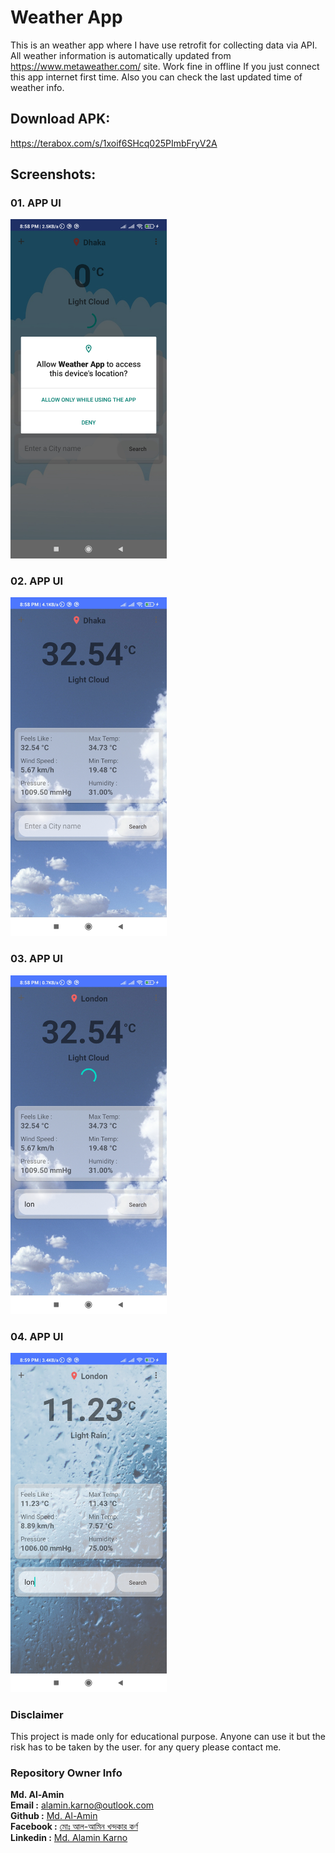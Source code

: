 # Weather App
This is an weather app where I have use retrofit for collecting data via API. All weather information is automatically updated from https://www.metaweather.com/ site. Work fine in offline If you just connect this app internet first time. Also you can check the last updated time of weather info.

## Download APK:

https://terabox.com/s/1xoif6SHcq025PImbFryV2A

## Screenshots:

### 01. APP UI

<img src="screenshots/screenshot.jpg" width="250">

### 02. APP UI

<img src="screenshots/screenshot1.jpg" width="250">

### 03. APP UI

<img src="screenshots/screenshot2.jpg" width="250">

### 04. APP UI

<img src="screenshots/screenshot3.jpg" width="250">

### Disclaimer
This project is made only for educational purpose. Anyone can use it but the risk has to be taken by the user.
for any query please contact me.

### Repository Owner Info

__Md. Al-Amin__ <br>
__Email :__ [ alamin.karno@outlook.com ](mailto:alamin.karno@outlook.com) <br>
__Github :__ [Md. Al-Amin](https://github.com/karno786)<br>
__Facebook :__ [মোঃ আল-আমিন খন্দকার কর্ণ](https://facebook.com/alamin.kanro786) <br>
__Linkedin :__ [Md. Alamin Karno](https://www.linkedin.com/in/alaminkarno/)
<br>
<br>
